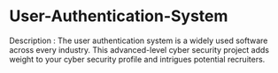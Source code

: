 # User-Authentication-System
Description : The user authentication system is a widely used software across every industry. This advanced-level cyber security project adds weight to your cyber security profile and intrigues potential recruiters.

